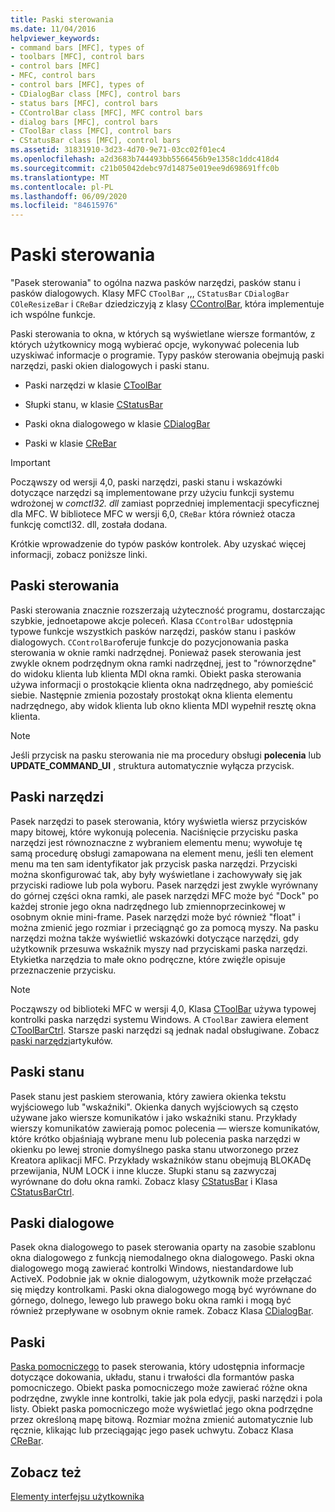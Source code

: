 ```yaml
---
title: Paski sterowania
ms.date: 11/04/2016
helpviewer_keywords:
- command bars [MFC], types of
- toolbars [MFC], control bars
- control bars [MFC]
- MFC, control bars
- control bars [MFC], types of
- CDialogBar class [MFC], control bars
- status bars [MFC], control bars
- CControlBar class [MFC], MFC control bars
- dialog bars [MFC], control bars
- CToolBar class [MFC], control bars
- CStatusBar class [MFC], control bars
ms.assetid: 31831910-3d23-4d70-9e71-03cc02f01ec4
ms.openlocfilehash: a2d3683b744493bb5566456b9e1358c1ddc418d4
ms.sourcegitcommit: c21b05042debc97d14875e019ee9d698691ffc0b
ms.translationtype: MT
ms.contentlocale: pl-PL
ms.lasthandoff: 06/09/2020
ms.locfileid: "84615976"
---
```

# <a name="control-bars"></a>Paski sterowania

"Pasek sterowania" to ogólna nazwa pasków narzędzi, pasków stanu i pasków dialogowych. Klasy MFC `CToolBar` ,,, `CStatusBar` `CDialogBar` `COleResizeBar` i `CReBar` dziedziczyją z klasy [CControlBar](reference/ccontrolbar-class.md), która implementuje ich wspólne funkcje.

Paski sterowania to okna, w których są wyświetlane wiersze formantów, z których użytkownicy mogą wybierać opcje, wykonywać polecenia lub uzyskiwać informacje o programie. Typy pasków sterowania obejmują paski narzędzi, paski okien dialogowych i paski stanu.

- Paski narzędzi w klasie [CToolBar](reference/ctoolbar-class.md)

- Słupki stanu, w klasie [CStatusBar](reference/cstatusbar-class.md)

- Paski okna dialogowego w klasie [CDialogBar](reference/cdialogbar-class.md)

- Paski w klasie [CReBar](reference/crebar-class.md)

> [!IMPORTANT]
> Począwszy od wersji 4,0, paski narzędzi, paski stanu i wskazówki dotyczące narzędzi są implementowane przy użyciu funkcji systemu wdrożonej w *comctl32. dll* zamiast poprzedniej implementacji specyficznej dla MFC. W bibliotece MFC w wersji 6,0, `CReBar` która również otacza funkcję comctl32. dll, została dodana.

Krótkie wprowadzenie do typów pasków kontrolek. Aby uzyskać więcej informacji, zobacz poniższe linki.

## <a name="control-bars"></a>Paski sterowania

Paski sterowania znacznie rozszerzają użyteczność programu, dostarczając szybkie, jednoetapowe akcje poleceń. Klasa `CControlBar` udostępnia typowe funkcje wszystkich pasków narzędzi, pasków stanu i pasków dialogowych. `CControlBar`oferuje funkcje do pozycjonowania paska sterowania w oknie ramki nadrzędnej. Ponieważ pasek sterowania jest zwykle oknem podrzędnym okna ramki nadrzędnej, jest to "równorzędne" do widoku klienta lub klienta MDI okna ramki. Obiekt paska sterowania używa informacji o prostokącie klienta okna nadrzędnego, aby pomieścić siebie. Następnie zmienia pozostały prostokąt okna klienta elementu nadrzędnego, aby widok klienta lub okno klienta MDI wypełnił resztę okna klienta.

> [!NOTE]
> Jeśli przycisk na pasku sterowania nie ma procedury obsługi **polecenia** lub **UPDATE_COMMAND_UI** , struktura automatycznie wyłącza przycisk.

## <a name="toolbars"></a>Paski narzędzi

Pasek narzędzi to pasek sterowania, który wyświetla wiersz przycisków mapy bitowej, które wykonują polecenia. Naciśnięcie przycisku paska narzędzi jest równoznaczne z wybraniem elementu menu; wywołuje tę samą procedurę obsługi zamapowana na element menu, jeśli ten element menu ma ten sam identyfikator jak przycisk paska narzędzi. Przyciski można skonfigurować tak, aby były wyświetlane i zachowywały się jak przyciski radiowe lub pola wyboru. Pasek narzędzi jest zwykle wyrównany do górnej części okna ramki, ale pasek narzędzi MFC może być "Dock" po każdej stronie jego okna nadrzędnego lub zmiennoprzecinkowej w osobnym oknie mini-frame. Pasek narzędzi może być również "float" i można zmienić jego rozmiar i przeciągnąć go za pomocą myszy. Na pasku narzędzi można także wyświetlić wskazówki dotyczące narzędzi, gdy użytkownik przesuwa wskaźnik myszy nad przyciskami paska narzędzi. Etykietka narzędzia to małe okno podręczne, które zwięźle opisuje przeznaczenie przycisku.

> [!NOTE]
> Począwszy od biblioteki MFC w wersji 4,0, Klasa [CToolBar](reference/ctoolbar-class.md) używa typowej kontrolki paska narzędzi systemu Windows. A `CToolBar` zawiera element [CToolBarCtrl](reference/ctoolbarctrl-class.md). Starsze paski narzędzi są jednak nadal obsługiwane. Zobacz [paski narzędzi](mfc-toolbar-implementation.md)artykułów.

## <a name="status-bars"></a>Paski stanu

Pasek stanu jest paskiem sterowania, który zawiera okienka tekstu wyjściowego lub "wskaźniki". Okienka danych wyjściowych są często używane jako wiersze komunikatów i jako wskaźniki stanu. Przykłady wierszy komunikatów zawierają pomoc polecenia — wiersze komunikatów, które krótko objaśniają wybrane menu lub polecenia paska narzędzi w okienku po lewej stronie domyślnego paska stanu utworzonego przez Kreatora aplikacji MFC. Przykłady wskaźników stanu obejmują BLOKADę przewijania, NUM LOCK i inne klucze. Słupki stanu są zazwyczaj wyrównane do dołu okna ramki. Zobacz klasy [CStatusBar](reference/cstatusbar-class.md) i Klasa [CStatusBarCtrl](reference/cstatusbarctrl-class.md).

## <a name="dialog-bars"></a>Paski dialogowe

Pasek okna dialogowego to pasek sterowania oparty na zasobie szablonu okna dialogowego z funkcją niemodalnego okna dialogowego. Paski okna dialogowego mogą zawierać kontrolki Windows, niestandardowe lub ActiveX. Podobnie jak w oknie dialogowym, użytkownik może przełączać się między kontrolkami. Paski okna dialogowego mogą być wyrównane do górnego, dolnego, lewego lub prawego boku okna ramki i mogą być również przepływane w osobnym oknie ramek. Zobacz Klasa [CDialogBar](reference/cdialogbar-class.md).

## <a name="rebars"></a>Paski

[Paska pomocniczego](using-crebarctrl.md) to pasek sterowania, który udostępnia informacje dotyczące dokowania, układu, stanu i trwałości dla formantów paska pomocniczego. Obiekt paska pomocniczego może zawierać różne okna podrzędne, zwykle inne kontrolki, takie jak pola edycji, paski narzędzi i pola listy. Obiekt paska pomocniczego może wyświetlać jego okna podrzędne przez określoną mapę bitową. Rozmiar można zmienić automatycznie lub ręcznie, klikając lub przeciągając jego pasek uchwytu. Zobacz Klasa [CReBar](reference/crebar-class.md).

## <a name="see-also"></a>Zobacz też

[Elementy interfejsu użytkownika](user-interface-elements-mfc.md)
